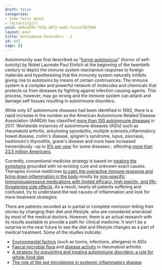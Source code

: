 ```yaml
---
draft: false
categories:
- Some facts about
- factasticgirl
uuid: 4d9cd585-7d1b-48f2-ae65-facca750f9d4
layout: post
title: Autoimmune Disorders - 1
id: 647
tags: []
---
```


Autoimmunity was first described as "[horror autotoxicus](https://www.pei.de/SharedDocs/Downloads/DE/institut/veroeffentlichungen-von-paul-ehrlich/1897-1905/1901-haemolysine-sechste-mittheilung.pdf?__blob=publicationFile&v=2)" (horror of self-toxicity) by Nobel Laureate Paul Ehrlich at the beginning of the twentieth century to depict the immune system mechanism response to foreign materials and hypothesising that the immunity system naturally inhibits giving rise to autotoxins by means of certain contrivances. The immune system is a complex and powerful network of molecules and chemicals that protects us from diseases by fighting against infection causing agents. This process, however, may go wrong and the immune system can attack and damage self tissues resulting in autoimmune disorders.

While only 67 autoimmune diseases had been identified in 1992, there is a rapid increase in the number as the American Autoimmune Related Disease Association (AARDA) has classified [more than 100 autoimmune diseases](https://www.aarda.org/diseaselist/) in 2017. Worldwide instances of autoimmune diseases (AIDs) such as rheumatoid arthritis, ankylosing spondylitis, multiple sclerosis,inflammatory bowel disease, crohn's disease, sjögren's syndrome, lupus, psoriasis, hashimoto's thyroiditis, grave's disease and more have increased tremendously -up to [9% per year](http://www.europarl.europa.eu/cmsdata/133620/ENVI%202017-09%20WS%20Autoimmune%20diseases%20%20PE%20614.174%20(Publication).pdf) for some diseases-, affecting [more than 23.5 million Americans](https://www.womenshealth.gov/a-z-topics/autoimmune-diseases). 

Currently, conventional medicine strategy is based on [treating the symptoms](https://www.ncbi.nlm.nih.gov/pmc/articles/PMC3523489/) grounded with no existing cure and unknown exact causes. Therapies involve medicines [to calm the overactive immune response and bring down inflammation in the body](https://www.healthline.com/health/autoimmune-disorders#bottom-line) mostly by [non-specific immunosuppressive medications with limited efficacy, high toxicity, and life-threatening side effects](https://www.ncbi.nlm.nih.gov/pmc/articles/PMC4061980/). As a result, nearly all patients suffering and confused, try to understand the real causes of inflammation and look for more treatment strategies. 

There are patients recorded as in partial or complete remission telling their stories by changing their diet and lifestyle, who are considered anecdotal by most of the medical doctors. However, there is an actual research with its results available to provide a path for clinical medicine. It won't be a surprise in the near future to see the diet and lifestyle changes as a part of medical treatment. Some of the studies indicate:

- [Environmental factors](https://www.ncbi.nlm.nih.gov/pmc/articles/PMC3114837/) (such as toxins, infections, allergens) in AIDs
- [Faecal microbial flora](https://www.ncbi.nlm.nih.gov/pubmed/9566667) and [disease activity](https://www.ncbi.nlm.nih.gov/pubmed/9117178) in rheumatoid arthritis
- [A strategy for preventing and treating autoimmune disorders: a role for whole-food diet](https://www.ncbi.nlm.nih.gov/pubmed/11461185)
- [The role of the gut microbiome in systemic inflammatory disease](https://www.ncbi.nlm.nih.gov/pubmed/29311119)
